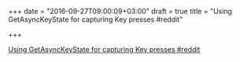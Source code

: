 +++
date = "2016-09-27T09:00:09+03:00"
draft = true
title = "Using GetAsyncKeyState for capturing Key presses  #reddit"

+++

<p><a href="https://t.co/xoSxcBEslY">Using GetAsyncKeyState for capturing Key presses  #reddit</a></p>
